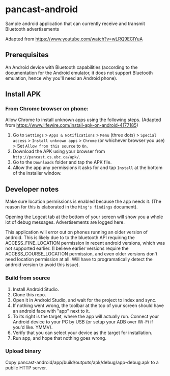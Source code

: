 # pancast-android
Sample android application that can currently receive and transmit Bluetooth advertisements

Adapted from https://www.youtube.com/watch?v=wLRQ9EClYuA

## Prerequisites
An Android device with Bluetooth capabilities (according to the documentation for the Android emulator, it does not support Bluetooth emulation, hence why you'll need an Android phone).

## Install APK

### From Chrome browser on phone:
Allow Chrome to install unknown apps using the following steps. (Adapted from https://www.lifewire.com/install-apk-on-android-4177185)
1) Go to `Settings` > `Apps & Notifications` > `Menu` (three dots) > `Special access` > `Install unknown apps` > `Chrome` (or whichever browser you use) > Set `Allow from this source` to `On`.
2) Download the APK using your browser from `http://pancast.cs.ubc.ca/apk/`.
3) Go to the `Downloads` folder and tap the APK file.
4) Allow the app any permissions it asks for and tap `Install` at the bottom of the installer window.

## Developer notes

Make sure location permissions is enabled because the app needs it. (The reason
for this is elaborated in the `Ming's findings` document).

Opening the Logcat tab at the bottom of your screen will show you a whole lot of
debug messages. Advertisements are logged here.

This application will error out on phones running an older version of android.
This is likely due to to the bluetooth API requiring the ACCESS_FINE_LOCATION
permission in recent android versions, which was not supported earlier. (I
believe earlier versions require the ACCESS_COURSE_LOCATION permission, and
even older versions don't need location permission at all. Will have to
programatically detect the android version to avoid this issue).

### Build from source
1) Install Android Studio. 
2) Clone this repo.
3) Open it in Android Studio, and wait for the project to index and sync.
4) If nothing went wrong, the toolbar at the top of your screen should have an android face with "app" next to it.
5) To its right is the target, where the app will actually run. Connect your Android device to your PC by USB (or setup your ADB over Wi-Fi if you'd like. YMMV).
6) Verify that you can select your device as the target for installation.
7) Run app, and hope that nothing goes wrong.

### Upload binary
Copy pancast-android/app/build/outputs/apk/debug/app-debug.apk to a public HTTP server.

